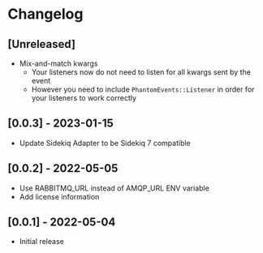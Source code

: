 # Changelog

## [Unreleased]
* Mix-and-match kwargs
  * Your listeners now do not need to listen for all kwargs sent by the event
  * However you need to include `PhantomEvents::Listener` in order for your listeners to work correctly

## [0.0.3] - 2023-01-15
* Update Sidekiq Adapter to be Sidekiq 7 compatible

## [0.0.2] - 2022-05-05
* Use RABBITMQ_URL instead of AMQP_URL ENV variable
* Add license information

## [0.0.1] - 2022-05-04
* Initial release
